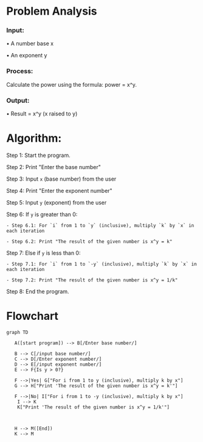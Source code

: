 # Problem Analysis

### Input:

• A number base x

• An exponent y

### Process:

Calculate the power using the formula: power = x^y.
### Output:
• Result = x^y (x raised to y)

# Algorithm:


Step 1: Start the program.

Step 2: Print "Enter the base number"

Step 3: Input `x` (base number) from the user

Step 4: Print "Enter the exponent number"

Step 5: Input `y` (exponent) from the user

Step 6: If `y` is greater than 0:

    - Step 6.1: For `i` from 1 to `y` (inclusive), multiply `k` by `x` in each iteration
    
    - Step 6.2: Print "The result of the given number is x^y = k"

Step 7: Else if `y` is less than 0:

    - Step 7.1: For `i` from 1 to `-y` (inclusive), multiply `k` by `x` in each iteration
    
    - Step 7.2: Print "The result of the given number is x^y = 1/k"

 Step 8: End the program.

 # Flowchart
 ``` mermaid
graph TD
  
    A([start program]) --> B[/Enter base number/]
    
    B --> C[/input base number/]
    C --> D[/Enter exponent number/]
    D --> E[/input exponent number/]
    E --> F{Is y > 0?}
    
    F -->|Yes| G["For i from 1 to y (inclusive), multiply k by x"]
    G --> H["Print 'The result of the given number is x^y = k'"]
    
    F -->|No| I["For i from 1 to -y (inclusive), multiply k by x"]
     I --> K
     K["Print 'The result of the given number is x^y = 1/k'"]
    
   
    
    H --> M([End])
    K --> M
   
	


